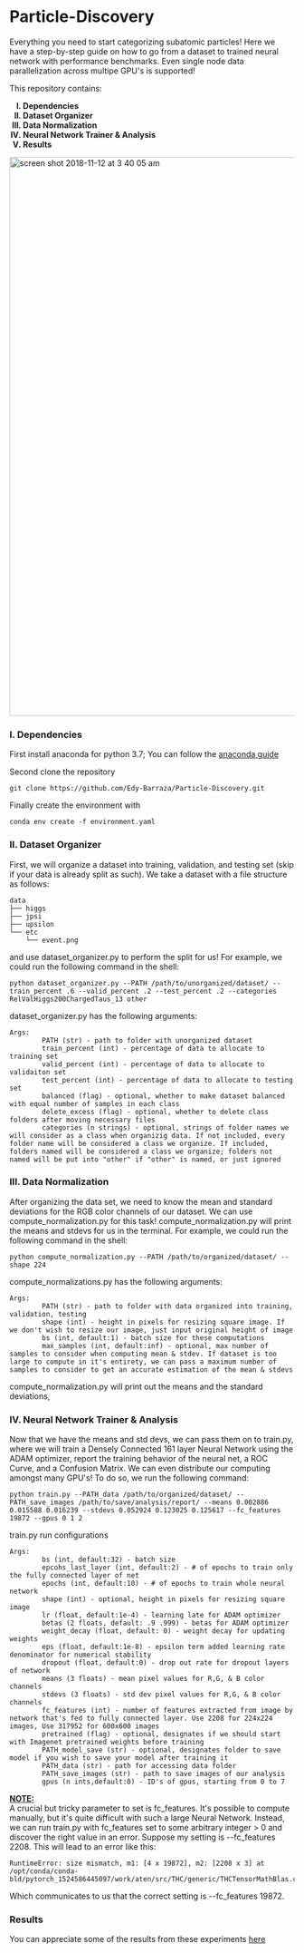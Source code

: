 # Particle-Discovery

Everything you need to start categorizing subatomic particles! Here we have a step-by-step guide on how to go from a dataset to trained neural network with performance benchmarks. Even single node data parallelization across multipe GPU's is supported! 

This repository contains:
<ol type="I">
    <b>
    <li> Dependencies </li>
    <li> Dataset Organizer </li>
    <li> Data Normalization </li>
    <li> Neural Network Trainer & Analysis </li>
    <li> Results</li>
    </b>
</ol>

<img width="986" alt="screen shot 2018-11-12 at 3 40 05 am" src="https://user-images.githubusercontent.com/29441448/48336172-b0448f00-e62d-11e8-97e5-01c9f75a81ec.png">

<h3> I. Dependencies</h3> 

First install anaconda for python 3.7; You can follow the [anaconda guide](https://docs.anaconda.com/free/anaconda/install/index.html)


Second clone the repository

```
git clone https://github.com/Edy-Barraza/Particle-Discovery.git
```

Finally create the environment with 

```
conda env create -f environment.yaml
```

<h3> II. Dataset Organizer </h3>

First, we will organize a dataset into training, validation, and testing set (skip if your data is already split as such). We take a dataset with a file structure as follows:
```
data
├── higgs 
├── jpsi
├── upsilon
└── etc
    └── event.png
```
and use dataset_organizer.py to perform the split for us! For example, we could run the following command in the shell:
```
python dataset_organizer.py --PATH /path/to/unorganized/dataset/ --train_percent .6 --valid_percent .2 --test_percent .2 --categories RelValHiggs200ChargedTaus_13 other
```
dataset_organizer.py has the following arguments: 
```
Args:
        PATH (str) - path to folder with unorganized dataset
        train_percent (int) - percentage of data to allocate to training set
        valid_percent (int) - percentage of data to allocate to validaiton set
        test_percent (int) - percentage of data to allocate to testing set
        balanced (flag) - optional, whether to make dataset balanced with equal number of samples in each class
        delete_excess (flag) - optional, whether to delete class folders after moving necessary files
        categories (n strings) - optional, strings of folder names we will consider as a class when organizig data. If not included, every folder name will be considered a class we organize. If included, folders named will be considered a class we organize; folders not named will be put into "other" if "other" is named, or just ignored  
```

<h3> III. Data Normalization </h3>

After organizing the data set, we need to know the mean and standard deviations for the RGB color channels of our dataset. 
We can use compute_normalization.py for this task! compute_normalization.py will print the means and stdevs for us in the terminal. For example, we could run the following command in the shell:
```
python compute_normalization.py --PATH /path/to/organized/dataset/ --shape 224 
```
compute_normalizations.py has the following arguments:
```
Args:
        PATH (str) - path to folder with data organized into training, validation, testing
        shape (int) - height in pixels for resizing square image. If we don't wish to resize our image, just input original height of image
        bs (int, default:1) - batch size for these computations
        max_samples (int, default:inf) - optional, max number of samples to consider when computing mean & stdev. If dataset is too large to compute in it's entirety, we can pass a maximum number of samples to consider to get an accurate estimation of the mean & stdevs
```
compute_normalization.py will print out the means and the standard deviations, 

<h3>IV. Neural Network Trainer & Analysis</h3>

Now that we have the means and std devs, we can pass them on to train.py, where we will train a Densely Connected 161 layer Neural Network using the ADAM optimizer, report the training behavior of the neural net, a ROC Curve, and a Confusion Matrix. We can even distribute our computing amongst many GPU's! To do so, we run the following command:

```
python train.py --PATH_data /path/to/organized/dataset/ --PATH_save_images /path/to/save/analysis/report/ --means 0.002886 0.015588 0.016239 --stdevs 0.052924 0.123025 0.125617 --fc_features 19872 --gpus 0 1 2
```

train.py run configurations 
```
Args:
        bs (int, default:32) - batch size 
        epcohs_last_layer (int, default:2) - # of epochs to train only the fully connected layer of net
        epochs (int, default:10) - # of epochs to train whole neural network
        shape (int) - optional, height in pixels for resizing square image
        lr (float, default:1e-4) - learning late for ADAM optimizer
        betas (2 floats, default: .9 .999) - betas for ADAM optimizer
        weight_decay (float, default: 0) - weight decay for updating weights
        eps (float, default:1e-8) - epsilon term added learning rate denominator for numerical stability
        dropout (float, default:0) - drop out rate for dropout layers of network
        means (3 floats) - mean pixel values for R,G, & B color channels
        stdevs (3 floats) - std dev pixel values for R,G, & B color channels
        fc_features (int) - number of features extracted from image by network that's fed to fully connected layer. Use 2208 for 224x224 images, Use 317952 for 600x600 images
        pretrained (flag) - optional, designates if we should start with Imagenet pretrained weights before training
        PATH_model_save (str) - optional, designates folder to save model if you wish to save your model after training it
        PATH_data (str) - path for accessing data folder
        PATH_save_images (str) - path to save images of our analysis  
        gpus (n ints,default:0) - ID's of gpus, starting from 0 to 7
```
<b><u>NOTE:</u></b> <br>
A crucial but tricky parameter to set is fc_features. It's possible to compute manually, but it's quite difficult with such a large Neural Network. Instead, we can run train.py with fc_features set to some arbitrary integer > 0 and discover the right value in an error. Suppose my setting is --fc_features 2208. This will lead to an error like this:
```
RuntimeError: size mismatch, m1: [4 x 19872], m2: [2208 x 3] at /opt/conda/conda-bld/pytorch_1524586445097/work/aten/src/THC/generic/THCTensorMathBlas.cu:249
```
Which communicates to us that the correct setting is --fc_features 19872.

<h3>Results</h3>

You can appreciate some of the results from these experiments [here](https://github.com/Edy-Barraza/Particle-Discovery/blob/master/Neural_Network_Benchmark_Summary.md)

